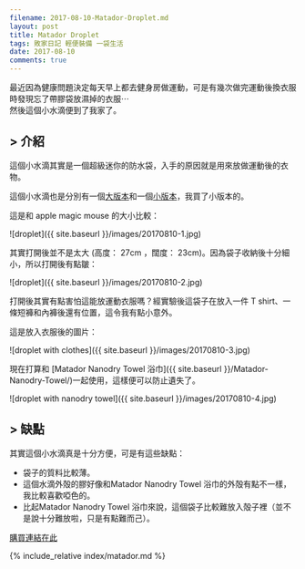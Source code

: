 ```yaml
---
filename: 2017-08-10-Matador-Droplet.md
layout: post
title: Matador Droplet
tags: 敗家日記 輕便裝備 一袋生活
date: 2017-08-10
comments: true
---
```

最近因為健康問題決定每天早上都去健身房做運動，可是有幾次做完運動後換衣服時發現忘了帶膠袋放濕掉的衣服⋯  
然後這個小水滴便到了我家了。

## > 介紹

這個小水滴其實是一個超級迷你的防水袋，入手的原因就是用來放做運動後的衣物。

這個小水滴也是分別有一個[大版本](https://matadorup.com/products/matador-droplet-xl-dry-bag?variant=40333702662)和一個[小版本](https://matadorup.com/products/matador-droplet-wet-bag?variant=34161221126)，我買了小版本的。

這是和 apple magic mouse 的大小比較：

![droplet]({{ site.baseurl }}/images/20170810-1.jpg)

其實打開後並不是太大 (高度： 27cm ，闊度： 23cm)。因為袋子收納後十分細小，所以打開後有點皺：

![droplet]({{ site.baseurl }}/images/20170810-2.jpg)

打開後其實有點害怕這能放運動衣服嗎？經實驗後這袋子在放入一件 T shirt、一條短褲和內褲後還有位置，這令我有點小意外。

這是放入衣服後的圖片：

![droplet with clothes]({{ site.baseurl }}/images/20170810-3.jpg)

現在打算和 [Matador Nanodry Towel 浴巾]({{ site.baseurl }}/Matador-Nanodry-Towel/)一起使用，這樣便可以防止遺失了。

![droplet with nanodry towel]({{ site.baseurl }}/images/20170810-4.jpg)

## > 缺點

其實這個小水滴真是十分方便，可是有這些缺點：
* 袋子的質料比較薄。
* 這個水滴外殻的膠好像和Matador Nanodry Towel 浴巾的外殻有點不一樣，我比較喜歡啞色的。
* 比起Matador Nanodry Towel 浴巾來說，這個袋子比較難放入殻子裡（並不是說十分難放啦，只是有點難而己）。

[購買連結在此](https://matadorup.com/products/matador-droplet-wet-bag?variant=34161221126)

{% include_relative index/matador.md %}